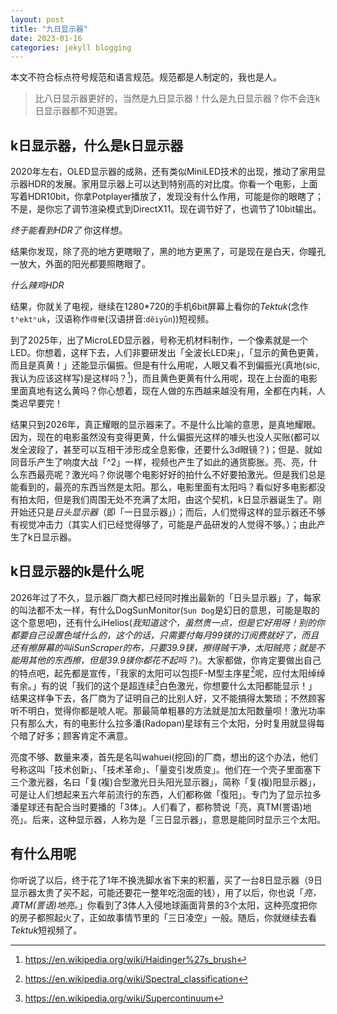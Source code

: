 ```yaml
---
layout: post
title: "九日显示器"
date: 2023-01-16
categories: jekyll blogging
---
```


本文不符合标点符号规范和语言规范。规范都是人制定的，我也是人。

> 比八日显示器更好的，当然是九日显示器！什么是九日显示器？你不会连k日显示器都不知道罢。

## k日显示器，什么是k日显示器

2020年左右，OLED显示器的成熟，还有类似MiniLED技术的出现，推动了家用显示器HDR的发展。家用显示器上可以达到特别高的对比度。你看一个电影，上面写着HDR10bit，你拿Potplayer播放了，发现没有什么作用，可能是你的眼瞎了；不是，是你忘了调节渲染模式到DirectX11。现在调节好了，也调节了10bit输出。

*终于能看到HDR了* 你这样想。

结果你发现，除了亮的地方更瞎眼了，黑的地方更黑了，可是现在是白天，你瞳孔一放大，外面的阳光都要照瞎眼了。

*什么辣鸡HDR*

结果，你就关了电视，继续在1280\*720的手机6bit屏幕上看你的*Tektuk*(念作`tʰektʰuk`，汉语称作`得晕`(汉语拼音:`děiyūn`))短视频。

到了2025年，出了MicroLED显示器，号称无机材料制作，一个像素就是一个LED。你想着，这样下去，人们非要研发出「全波长LED来」，「显示的黄色更黄，而且是真黄！」还能显示偏振。但是有什么用呢，人眼又看不到偏振光(真地(sic, 我认为应该这样写)是这样吗？[^1])，而且黄色更黄有什么用呢，现在上台面的电影里面真地有这么黄吗？你心想着，现在人做的东西越来越没有用，全都在内耗，人类迟早要完！

结果只到2026年，真正耀眼的显示器来了。不是什么比喻的意思，是真地耀眼。因为，现在的电影虽然没有变得更黄，什么偏振光这样的噱头也没人买账(都可以发全波段了，甚至可以互相干涉形成全息影像，还要什么3d眼镜？)；但是、就如同音乐产生了响度大战「^2」一样，视频也产生了如此的通货膨胀。亮、亮，什么东西最亮呢？激光吗？你说哪个电影好好的拍什么不好要拍激光。但是我们总是能看到的，最亮的东西当然是太阳。那么，电影里面有太阳吗？看似好多电影都没有拍太阳，但是我们周围无处不充满了太阳，由这个契机，k日显示器诞生了。刚开始还只是*日头显示器*（即「一日显示器」）；而后，人们觉得这样的显示器还不够有视觉冲击力（其实人们已经觉得够了，可能是产品研发的人觉得不够。）；由此产生了k日显示器。

## k日显示器的k是什么呢

2026年过了不久，显示器厂商大都已经同时推出最新的「日头显示器」了，每家的叫法都不太一样，有什么DogSunMonitor(`Sun Dog`是幻日的意思，可能是取的这个意思吧)，还有什么iHelios(*我知道这个，虽然贵一点，但是它好用呀！别的你都要自己设置色域什么的，这个的话，只需要付每月99镁的订阅费就好了，而且还有擦屏幕的叫iSunScraper的布，只要39.9镁，擦得贼干净，太阳贼亮；就是不能用其他的东西擦，但是39.9镁你都花不起吗？*)。大家都做，你肯定要做出自己的特点吧，起先都是宣传，「我家的太阳可以包揽F-M型主序星[^3]呢，应付太阳绰绰有余。」有的说「我们的这个是超连续[^4]白色激光，你想要什么太阳都能显示！」结果这样争下去，各厂商为了证明自己的比别人好，又不能搞得太繁琐；不然顾客听不明白，觉得你都是唬人呢。那最简单粗暴的方法就是加太阳数量呗！激光功率只有那么大，有的电影什么拉多潘(Radopan)星球有三个太阳，分时复用就显得每个暗了好多；顾客肯定不满意。

亮度不够、数量来凑，首先是名叫wahuei(挖回)的厂商，想出的这个办法，他们号称这叫「技术创新」、「技术革命」、「量变引发质变」。他们在一个壳子里面塞下三个激光器，名曰「复(複)合型激光日头阳光显示器」，简称「复(複)阳显示器」，可是让人们想起来五六年前流行的东西，人们都称做「復阳」。专门为了显示拉多潘星球还有配合当时要播的「3体」。人们看了，都称赞说「亮，真TM(詈语)地亮」。后来，这种显示器，人称为是「三日显示器」，意思是能同时显示三个太阳。

## 有什么用呢

你听说了以后，终于花了1年不换洗脚水省下来的积蓄，买了一台8日显示器（9日显示器太贵了买不起，可能还要花一整年吃泡面的钱），用了以后，你也说「*亮，真TM(詈语)地亮。*」你看到了3体人入侵地球画面背景的3个太阳，这种亮度把你的房子都照起火了，正如故事情节里的「三日凌空」一般。随后，你就继续去看*Tektuk*短视频了。

[^1]: <https://en.wikipedia.org/wiki/Haidinger%27s_brush>
[^2]: <https://en.wikipedia.org/wiki/Loudness_war>
[^3]: <https://en.wikipedia.org/wiki/Spectral_classification>
[^4]: <https://en.wikipedia.org/wiki/Supercontinuum>
